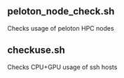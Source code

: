 ## peloton_node_check.sh
Checks usage of peloton HPC nodes

## checkuse.sh
Checks CPU+GPU usage of ssh hosts

